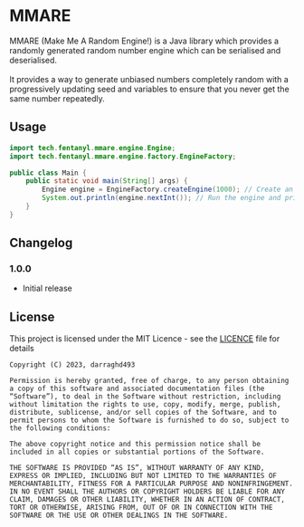 # MMARE
MMARE (Make Me A Random Engine!) is a Java library which provides a randomly generated random number engine which can be serialised and deserialised.<br><br>
It provides a way to generate unbiased numbers completely random with a progressively updating seed and variables to ensure that you never get the same number repeatedly.

## Usage

```java
import tech.fentanyl.mmare.engine.Engine;
import tech.fentanyl.mmare.engine.factory.EngineFactory;

public class Main {
    public static void main(String[] args) {
        Engine engine = EngineFactory.createEngine(1000); // Create an engine with 1000 instructions
        System.out.println(engine.nextInt()); // Run the engine and print the result
    }
}
```

## Changelog
### 1.0.0
- Initial release

## License
This project is licensed under the MIT Licence - see the [LICENCE](LICENSE) file for details
```
Copyright (C) 2023, darraghd493

Permission is hereby granted, free of charge, to any person obtaining a copy of this software and associated documentation files (the “Software”), to deal in the Software without restriction, including without limitation the rights to use, copy, modify, merge, publish, distribute, sublicense, and/or sell copies of the Software, and to permit persons to whom the Software is furnished to do so, subject to the following conditions:

The above copyright notice and this permission notice shall be included in all copies or substantial portions of the Software.

THE SOFTWARE IS PROVIDED “AS IS”, WITHOUT WARRANTY OF ANY KIND, EXPRESS OR IMPLIED, INCLUDING BUT NOT LIMITED TO THE WARRANTIES OF MERCHANTABILITY, FITNESS FOR A PARTICULAR PURPOSE AND NONINFRINGEMENT. IN NO EVENT SHALL THE AUTHORS OR COPYRIGHT HOLDERS BE LIABLE FOR ANY CLAIM, DAMAGES OR OTHER LIABILITY, WHETHER IN AN ACTION OF CONTRACT, TORT OR OTHERWISE, ARISING FROM, OUT OF OR IN CONNECTION WITH THE SOFTWARE OR THE USE OR OTHER DEALINGS IN THE SOFTWARE.
```
